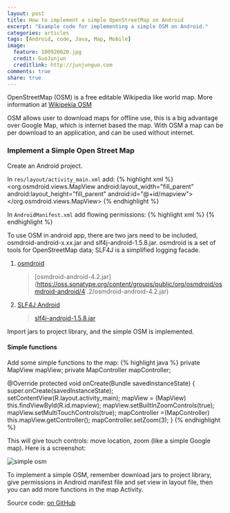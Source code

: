 ```yaml
---
layout: post
title: How to implement a simple OpenStreetMap on Android 
excerpt: "Example code for implementing a simple OSM on Android."
categories: articles
tags: [Android, code, Java, Map, Mobile]
image:
  feature: 100920020.jpg
  credit: GuoJunjun
  creditlink: http://junjunguo.com
comments: true
share: true
---
```


OpenStreetMap (OSM) is a free editable Wikipedia like world map. More information at [Wikipekia OSM](https://en.wikipedia.org/wiki/OpenStreetMap)

OSM allows user to download maps for offline use, this is a big advantage over Google Map, 
which is internet based the map. With OSM a map can be per download to an application, 
and can be used without internet. 

### Implement a Simple Open Street Map

Create an Android project.

In `res/layout/activity_main.xml` add:
{% highlight xml %}
<org.osmdroid.views.MapView
    android:layout_width="fill_parent"
    android:layout_height="fill_parent"
    android:id="@+id/mapview">
</org.osmdroid.views.MapView>
{% endhighlight %}

In `AndroidManifest.xml` add flowing permissions:
{% highlight xml %}
<uses-permission android:name="android.permission.INTERNET"/>
<uses-permission android:name="android.permission.ACCESS_NETWORK_STATE"/>
<uses-permission android:name="android.permission.ACCESS_COARSE_LOCATION"/>
<uses-permission android:name="android.permission.ACCESS_FINE_LOCATION"/>
<uses-permission android:name="android.permission.ACCESS_WIFI_STATE"/>
<uses-permission android:name="android.permission.WRITE_EXTERNAL_STORAGE"/>
{% endhighlight %}

To use OSM in android app, there are two jars need to be included, osmdroid-android-x.xx.jar and slf4j-android-1.5.8.jar. osmdroid is a set of tools for OpenStreetMap data; SLF4J is a simplified logging facade. 

1. [osmdroid](https://code.google.com/p/osmdroid/wiki/Downloads)
    
    > [osmdroid-android-4.2.jar](https://oss.sonatype.org/content/groups/public/org/osmdroid/osmdroid-android/4
    .2/osmdroid-android-4.2.jar)

2. [SLF4J Android](http://www.slf4j.org/android/)
    
    > [slf4j-android-1.5.8.jar](slf4j-android-1.5.8.jar)

Import jars to project library, and the simple OSM is implemented. 

#### Simple functions

Add some simple functions to the map:
{% highlight java %}
private MapView mapView;
private MapController mapController;

@Override
protected void onCreate(Bundle savedInstanceState) {
    super.onCreate(savedInstanceState);
    setContentView(R.layout.activity_main);
    mapView = (MapView) this.findViewById(R.id.mapview);
    mapView.setBuiltInZoomControls(true);
    mapView.setMultiTouchControls(true);
    mapController =(MapController) this.mapView.getController();
    mapController.setZoom(3);
}
{% endhighlight %}

This will give touch controls: move location, zoom  (like a simple Google map). Here is a screenshot:

![simple osm](https://raw.githubusercontent.com/junjunguo/android/master/OpenStreetMap/simpleosm.png)

To implement a simple OSM, remember download jars to project library, give permissions in Android manifest file and set 
view in layout file, then you can add more functions in the map Activity.
 
 Source code: [on GitHub](https://github.com/junjunguo/android/tree/master/OpenStreetMap)